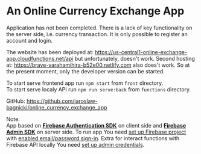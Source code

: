 # An Online Currency Exchange App

Application has not been completed. There is a lack of key functionality on the server side, i.e. currency transaction. It is only possible to register an account and login.

The website has been deployed at: https://us-central1-online-exchange-app.cloudfunctions.net/api
but unfortunately, doesn't work. Second hosting at: https://brave-varahamihira-b52e00.netlify.com also does't work.
So at the present moment, only the developer version can be started.

To start serve frontend app run `npm start` from `front` directory.  
To start serve localy API run `npm run serve:back` from `functions` directory.

GitHub: https://github.com/jaroslaw-bagnicki/online_currency_exchange_app

Note:  
App based on [**Firebase Authentication SDK**](https://firebase.google.com/docs/auth) on client side and [**Firebase Admin SDK**](https://firebase.google.com/docs/admin/setup) on server side. To run app You need [set up Firebase project](https://firebase.google.com/docs/web/setup) with [enabled email/password sign-in](https://firebase.google.com/docs/auth/web/password-auth). Extra for interact functions with Firebase API locally You need [set up admin credentials](https://firebase.google.com/docs/functions/local-emulator).